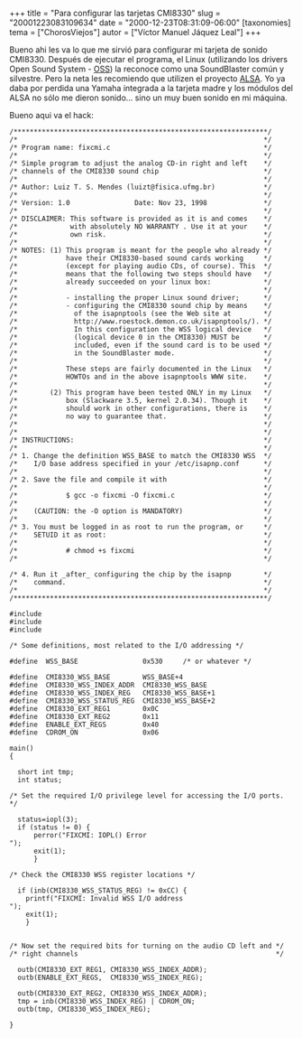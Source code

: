 +++
title = "Para configurar las tarjetas CMI8330"
slug = "20001223083109634"
date = "2000-12-23T08:31:09-06:00"
[taxonomies]
tema = ["ChorosViejos"]
autor = ["Víctor Manuel Jáquez Leal"]
+++

Bueno ahi les va lo que me sirvió para configurar mi tarjeta de sonido
CMI8330. Después de ejecutar el programa, el Linux (utilizando los
drivers Open Sound System - [OSS](http://www.opensound.com)) la reconoce
como una SoundBlaster común y silvestre. Pero la neta les recomiendo que
utilizen el proyecto [ALSA](http://www.alsa-project.org). Yo ya daba por
perdida una Yamaha integrada a la tarjeta madre y los módulos del ALSA
no sólo me dieron sonido... sino un muy buen sonido en mi máquina.

Bueno aqui va el hack:

<!-- more -->
    /***************************************************************/
    /*                                                             */
    /* Program name: fixcmi.c                                      */
    /*                                                             */
    /* Simple program to adjust the analog CD-in right and left    */
    /* channels of the CMI8330 sound chip                          */
    /*                                                             */
    /* Author: Luiz T. S. Mendes (luizt@fisica.ufmg.br)            */
    /*                                                             */
    /* Version: 1.0                Date: Nov 23, 1998              */
    /*                                                             */
    /* DISCLAIMER: This software is provided as it is and comes    */
    /*             with absolutely NO WARRANTY . Use it at your    */
    /*             own risk.                                       */
    /*                                                             */
    /* NOTES: (1) This program is meant for the people who already */
    /*            have their CMI8330-based sound cards working     */
    /*            (except for playing audio CDs, of course). This  */
    /*            means that the following two steps should have   */
    /*            already succeeded on your linux box:             */
    /*                                                             */
    /*            - installing the proper Linux sound driver;      */
    /*            - configuring the CMI8330 sound chip by means    */
    /*              of the isapnptools (see the Web site at        */
    /*              http://www.roestock.demon.co.uk/isapnptools/). */
    /*              In this configuration the WSS logical device   */
    /*              (logical device 0 in the CMI8330) MUST be      */
    /*              included, even if the sound card is to be used */
    /*              in the SoundBlaster mode.                      */
    /*                                                             */
    /*            These steps are fairly documented in the Linux   */
    /*            HOWTOs and in the above isapnptools WWW site.    */
    /*                                                             */
    /*        (2) This program have been tested ONLY in my Linux   */
    /*            box (Slackware 3.5, kernel 2.0.34). Though it    */
    /*            should work in other configurations, there is    */
    /*            no way to guarantee that.                        */
    /*                                                             */
    /*                                                             */
    /* INSTRUCTIONS:                                               */
    /*                                                             */
    /* 1. Change the definition WSS_BASE to match the CMI8330 WSS  */
    /*    I/O base address specified in your /etc/isapnp.conf      */
    /*                                                             */
    /* 2. Save the file and compile it with                        */
    /*                                                             */
    /*            $ gcc -o fixcmi -O fixcmi.c                      */
    /*                                                             */
    /*    (CAUTION: the -O option is MANDATORY)                    */
    /*                                                             */
    /* 3. You must be logged in as root to run the program, or     */
    /*    SETUID it as root:                                       */
    /*                                                             */
    /*            # chmod +s fixcmi                                */
    /*                                                             */

    /* 4. Run it _after_ configuring the chip by the isapnp        */
    /*    command.                                                 */
    /*                                                             */
    /***************************************************************/

    #include
    #include
    #include

    /* Some definitions, most related to the I/O addressing */

    #define  WSS_BASE                0x530     /* or whatever */

    #define  CMI8330_WSS_BASE        WSS_BASE+4
    #define  CMI8330_WSS_INDEX_ADDR  CMI8330_WSS_BASE
    #define  CMI8330_WSS_INDEX_REG   CMI8330_WSS_BASE+1
    #define  CMI8330_WSS_STATUS_REG  CMI8330_WSS_BASE+2
    #define  CMI8330_EXT_REG1        0x0C
    #define  CMI8330_EXT_REG2        0x11
    #define  ENABLE_EXT_REGS         0x40
    #define  CDROM_ON                0x06

    main()
    {

      short int tmp;
      int status;

    /* Set the required I/O privilege level for accessing the I/O ports. */

      status=iopl(3);
      if (status != 0) {
          perror("FIXCMI: IOPL() Error
    ");
          exit(1);
          }

    /* Check the CMI8330 WSS register locations */

      if (inb(CMI8330_WSS_STATUS_REG) != 0xCC) {
        printf("FIXCMI: Invalid WSS I/O address
    ");
        exit(1);
        }


    /* Now set the required bits for turning on the audio CD left and */
    /* right channels                                                 */

      outb(CMI8330_EXT_REG1, CMI8330_WSS_INDEX_ADDR);
      outb(ENABLE_EXT_REGS,  CMI8330_WSS_INDEX_REG);

      outb(CMI8330_EXT_REG2, CMI8330_WSS_INDEX_ADDR);
      tmp = inb(CMI8330_WSS_INDEX_REG) | CDROM_ON;
      outb(tmp, CMI8330_WSS_INDEX_REG);

    }
